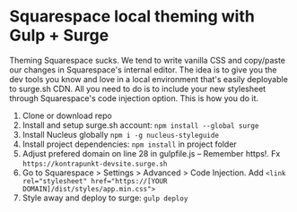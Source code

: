 # Squarespace local theming with Gulp + Surge

Theming Squarespace sucks. We tend to write vanilla CSS and copy/paste our changes in Squarespace's internal editor. The idea is to give you the dev tools you know and love in a local environment that's easily deployable to surge.sh CDN. All you need to do is to include your new stylesheet through Squarespace's code injection option. This is how you do it.

1. Clone or download repo
2. Install and setup surge.sh account: `npm install --global surge`
3. Install Nucleus globally `npm i -g nucleus-styleguide`
4. Install project dependencies: `npm install` in project folder
5. Adjust prefered domain on line 28 in gulpfile.js – Remember https!. Fx `https://kontrapunkt-devsite.surge.sh`
6. Go to Squarespace > Settings > Advanced > Code Injection. Add `<link rel="stylesheet" href="https://[YOUR DOMAIN]/dist/styles/app.min.css">`
7. Style away and deploy to surge: `gulp deploy`
